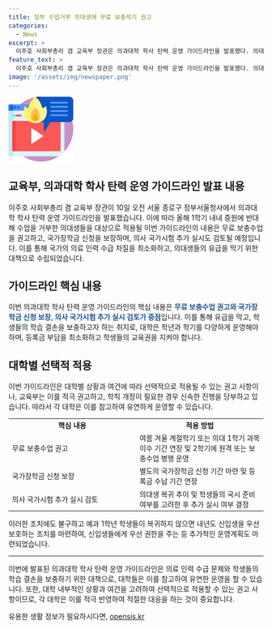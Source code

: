 ```yaml
---
title: 정부 수업거부 의대생에 무료 보충학기 권고
categories:
  - News
excerpt: >
  이주호 사회부총리 겸 교육부 장관은 의과대학 학사 탄력 운영 가이드라인을 발표했다. 의대생들이 증원에 반대하며 유급을 걱정했지만, 대학에 무료 보충수업을 권고함으로써 유급을 피하고 진급할 수 있도록 특례를 적용했다. 또한 국가장학금 신청을 보장하고, 의사 국가시험 추가 실시도 검토 중이다. 무료 보충수업과 등록금 최소화 등으로 대학이 학기를 다양하게 운영하도록 권고했다. 복지부와 협의해 의사 국시 실기시험 추가 실시도 검토 중이지만, 적극적으로 복귀하지 않는 의대생에게는 신입생 우선 보호 등의 조치를 마련할 예정이다.
feature_text: >
  이주호 사회부총리 겸 교육부 장관은 의과대학 학사 탄력 운영 가이드라인을 발표했다. 의대생들이 증원에 반대하며 유급을 걱정했지만, 대학에 무료 보충수업을 권고함으로써 유급을 피하고 진급할 수 있도록 특례를 적용했다. 또한 국가장학금 신청을 보장하고, 의사 국가시험 추가 실시도 검토 중이다. 무료 보충수업과 등록금 최소화 등으로 대학이 학기를 다양하게 운영하도록 권고했다. 복지부와 협의해 의사 국시 실기시험 추가 실시도 검토 중이지만, 적극적으로 복귀하지 않는 의대생에게는 신입생 우선 보호 등의 조치를 마련할 예정이다.
image: '/assets/img/newspaper.png'
---
```


<p><img src="/assets/img/news.png" alt="rentncar 속보" /></p>

<h2 data-ke-size="size26">교육부, 의과대학 학사 탄력 운영 가이드라인 발표 내용</h2>

<p data-ke-size="size16">이주호 사회부총리 겸 교육부 장관이 10일 오전 서울 종로구 정부서울청사에서 의과대학 학사 탄력 운영 가이드라인을 발표했습니다. 이에 따라 올해 1학기 내내 증원에 반대해 수업을 거부한 의대생들을 대상으로 적용될 이번 가이드라인의 내용은 무료 보충수업을 권고하고, 국가장학금 신청을 보장하며, 의사 국가시험 추가 실시도 검토될 예정입니다. 이를 통해 국가의 의료 인력 수급 차질을 최소화하고, 의대생들의 유급을 막기 위한 대책으로 수립되었습니다.</p>

<h2 data-ke-size="size26">가이드라인 핵심 내용</h2>

<p data-ke-size="size16">이번 의과대학 학사 탄력 운영 가이드라인의 핵심 내용은 <b><span style="color: #1a5490;">무료 보충수업 권고와 국가장학금 신청 보장, 의사 국가시험 추가 실시 검토가 중점</span></b>입니다. 이를 통해 유급을 막고, 학생들의 학습 결손을 보충하고자 하는 취지로, 대학은 학년과 학기를 다양하게 운영해야 하며, 등록금 부담을 최소화하고 학생들의 교육권을 지켜야 합니다.</p>

<h2 data-ke-size="size26">대학별 선택적 적용</h2>

<p data-ke-size="size16">이번 가이드라인은 대학별 상황과 여건에 따라 선택적으로 적용될 수 있는 권고 사항이나, 교육부는 이를 적극 권고하고, 학칙 개정이 필요한 경우 신속한 진행을 당부하고 있습니다. 따라서 각 대학은 이를 참고하여 유연하게 운영할 수 있습니다.</p>

<table>
    <colgroup>
    <col width="50%">
    <col width="50%">
</colgroup>
<tbody>
    <tr>
        <td style="text-align: center; height: 17px;"><b>핵심 내용</b></td>
        <td style="text-align: center; height: 17px;"><b>적용 방법</b></td>
    </tr>
    <tr>
        <td style="text-align: left; height: 17px;">무료 보충수업 권고</td>
        <td style="text-align: left; height: 17px;">여름 겨울 계절학기 또는 의대 1학기 과목 이수 기간 연장 및 2학기에 원격 또는 보충수업 병행 운영</td>
    </tr>
    <tr>
        <td style="text-align: left; height: 17px;">국가장학금 신청 보장</td>
        <td style="text-align: left; height: 17px;">별도의 국가장학금 신청 기간 마련 및 등록금 수납 기간 연장</td>
    </tr>
    <tr>
        <td style="text-align: left; height: 17px;">의사 국가시험 추가 실시 검토</td>
        <td style="text-align: left; height: 17px;">의대생 복귀 추이 및 학생들의 국시 준비 여부를 고려한 후 추가 실시 여부 결정</td>
    </tr>
</tbody>
</table>

<p data-ke-size="size16">이러한 조치에도 불구하고 예과 1학년 학생들이 복귀하지 않으면 내년도 신입생을 우선 보호하는 조치를 마련하여, 신입생들에게 우선 권한을 주는 등 추가적인 운영계획도 마련되었습니다.</p>

<hr>

<p data-ke-size="size16">이번에 발표된 의과대학 학사 탄력 운영 가이드라인은 의료 인력 수급 문제와 학생들의 학습 결손을 보충하기 위한 대책으로, 대학들은 이를 참고하여 유연한 운영을 할 수 있습니다. 또한, 대학 내부적인 상황과 여건을 고려하여 선택적으로 적용할 수 있는 권고 사항이므로, 각 대학은 이를 적극 반영하여 적절한 대응을 하는 것이 중요합니다.</p>
유용한 생활 정보가 필요하시다면, <a href="https://opensis.kr" rel="dofollow">opensis.kr</a>


